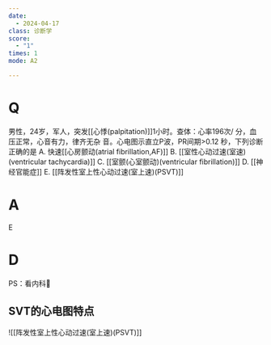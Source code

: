 ```yaml
---
date:
  - 2024-04-17
class: 诊断学
score:
  - "1"
times: 1
mode: A2

--- 
```



# Q
男性，24岁，军人，突发[[心悸(palpitation)]]1小时。查体：心率196次/ 分，血压正常，心音有力，律齐无杂
音。心电图示直立P波，PR间期>0.12 秒，下列诊断正确的是
A. 快速[[心房颤动(atrial fibrillation,AF)]]
B. [[室性心动过速(室速)(ventricular tachycardia)]] 
C. [[室颤(心室颤动)(ventricular fibrillation)]]
D. [[神经官能症]]
E. [[阵发性室上性心动过速(室上速)(PSVT)]]

# A

E



# D
PS：看内科🤯

SVT的心电图特点
--
![[阵发性室上性心动过速(室上速)(PSVT)]]